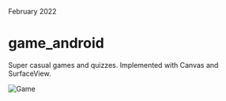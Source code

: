 February 2022
# game_android
Super casual games and quizzes. Implemented with Canvas and SurfaceView.


![Game](https://user-images.githubusercontent.com/83759412/155080909-22be2336-1195-48b1-a235-ce13e9d2b88a.png)
